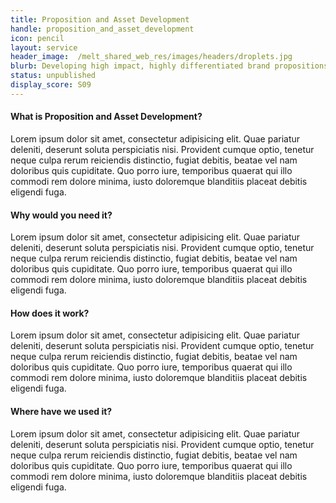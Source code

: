 ```yaml
---
title: Proposition and Asset Development
handle: proposition_and_asset_development
icon: pencil
layout: service
header_image:  /melt_shared_web_res/images/headers/droplets.jpg
blurb: Developing high impact, highly differentiated brand propositions and assets is critical for driving growth. Using a combination of data techniques we help clients test and develop their brand propositions and brand assets to maximise impact and create confidence in their strategic investment decisions.
status: unpublished
display_score: S09
---
```


#### What is Proposition and Asset Development?

Lorem ipsum dolor sit amet, consectetur adipisicing elit. Quae pariatur deleniti, deserunt soluta perspiciatis nisi. Provident cumque optio, tenetur neque culpa rerum reiciendis distinctio, fugiat debitis, beatae vel nam doloribus quis cupiditate. Quo porro iure, temporibus quaerat qui illo commodi rem dolore minima, iusto doloremque blanditiis placeat debitis eligendi fuga.

#### Why would you need it?

Lorem ipsum dolor sit amet, consectetur adipisicing elit. Quae pariatur deleniti, deserunt soluta perspiciatis nisi. Provident cumque optio, tenetur neque culpa rerum reiciendis distinctio, fugiat debitis, beatae vel nam doloribus quis cupiditate. Quo porro iure, temporibus quaerat qui illo commodi rem dolore minima, iusto doloremque blanditiis placeat debitis eligendi fuga.

#### How does it work?

Lorem ipsum dolor sit amet, consectetur adipisicing elit. Quae pariatur deleniti, deserunt soluta perspiciatis nisi. Provident cumque optio, tenetur neque culpa rerum reiciendis distinctio, fugiat debitis, beatae vel nam doloribus quis cupiditate. Quo porro iure, temporibus quaerat qui illo commodi rem dolore minima, iusto doloremque blanditiis placeat debitis eligendi fuga.

#### Where have we used it?

Lorem ipsum dolor sit amet, consectetur adipisicing elit. Quae pariatur deleniti, deserunt soluta perspiciatis nisi. Provident cumque optio, tenetur neque culpa rerum reiciendis distinctio, fugiat debitis, beatae vel nam doloribus quis cupiditate. Quo porro iure, temporibus quaerat qui illo commodi rem dolore minima, iusto doloremque blanditiis placeat debitis eligendi fuga.
